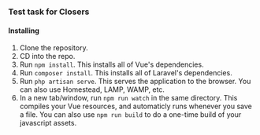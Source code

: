 ### Test task for Closers

#### Installing

1. Clone the repository.
2. CD into the repo.
3. Run `npm install`. This installs all of Vue's dependencies.
4. Run `composer install`. This installs all of Laravel's dependencies.
5. Run `php artisan serve`. This serves the application to the browser. You can also use Homestead, LAMP, WAMP, etc.
6. In a new tab/window, run `npm run watch` in the same directory.
This compiles your Vue resources, and automaticly runs whenever you save a file.
You can also use `npm run build` to do a one-time build of your javascript assets.
